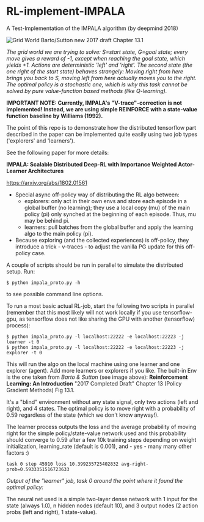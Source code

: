 # RL-implement-IMPALA
A Test-Implementation of the IMPALA algorithm (by deepmind 2018)

![Grid World Barto/Sutton new 2017 draft Chapter 13.1](https://github.com/ducandu/RL-Implementation-IMPALA/blob/master/grid_world.png "The grid world we are trying to solve")

*The grid world we are trying to solve: S=start state, G=goal state; every move gives a reward of -1, except when reaching the goal state, which yields +1.
Actions are deterministic 'left' and 'right'. The second state (the one right of the start state) behaves strangely: Moving right from here
brings you back to S, moving left from here actually moves you to the right. The optimal policy is a stochastic one, which is why this task
cannot be solved by pure value-function based methods (like Q-learning).*

**IMPORTANT NOTE: Currently, IMPALA's "V-trace"-correction is not
implemented! Instead, we are using simple REINFORCE with a state-value
function baseline by Williams (1992).**

The point of this repo is to demonstrate how the distributed tensorflow part
described in the paper can be implemented quite easily using two job types
('explorers' and 'learners').

See the following paper for more details:

**IMPALA: Scalable Distributed Deep-RL with Importance Weighted Actor-Learner Architectures**

https://arxiv.org/abs/1802.01561

- Special async off-policy way of distributing the RL algo between:
  - explorers: only act in their own envs and store each
    episode in a global buffer (no learning); they use a local copy (mu) of the main policy (pi)
    only synched at the beginning of each episode. Thus, mu may be behind pi.
  - learners: pull batches from the global buffer and apply the learning algo to
    the main policy (pi).
- Because exploring (and the collected experiences) is off-policy, they introduce a trick - v-traces -
  to adjust the vanilla PG update for this off-policy case.

A couple of scripts should be run in parallel to simulate the distributed setup.
Run:

```
$ python impala_proto.py -h
```

to see possible command line options.

To run a most basic actual RL-job, start the following two scripts in parallel
(remember that this most likely will not work locally if you use tensorflow-gpu,
as tensorflow does not like sharing the GPU with another (tensorflow) process):

```
$ python impala_proto.py -l localhost:22222 -e localhost:22223 -j learner -t 0
$ python impala_proto.py -l localhost:22222 -e localhost:22223 -j explorer -t 0
```

This will run the algo on the local machine using one learner and one explorer (agent).
Add more learners or explorers if you like.
The built-in Env is the one taken from *Barto & Sutton* (see image above):
**Reinforcement Learning: An Introduction** "2017 Completed Draft" Chapter 13
(Policy Gradient Methods) Fig 13.1.

It's a "blind" environment without any state signal, only two actions (left and right),
and 4 states. The optimal policy is to move right with a probability of
0.59 regardless of the state (which we don't know anyway!).

The learner process outputs the loss and the average probability of moving right
for the simple policy/state-value network used and this probability should
converge to 0.59 after a few 10k training steps depending on weight initialization,
learning_rate (default is 0.001), and - yes - many many other factors :)

```
task 0 step 45910 loss 10.399235725402832 avg-right-prob=0.5933351516723633
```
*Output of the "learner" job, task 0 around the point where it found the optimal policy:*

The neural net used is a simple two-layer
dense network with 1 input for the state (always 1.0), n hidden nodes (default 10),
and 3 output nodes (2 action probs (left and right), 1 state-value).
